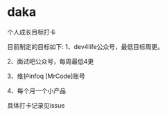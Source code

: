 # daka
个人成长目标打卡

目前制定的目标如下:
1、dev4life公众号，最低目标周更。

2、面试吧公众号，每周最低4更

3、维护infoq [MrCode]账号

4、每个月一个小产品

具体打卡记录见issue

